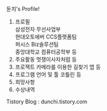 둔치's Profile!

1. 프로필  
 삼성전자 무선사업부  
 현대오토에버 CCS플랫폼팀  
 퍼시스 Biz솔루션팀  
 중앙대학교 컴퓨터공학부 등
2. 주요활동
 멋쟁이사자처럼 등
3. 프로젝트
 카메라를 이용한 길찾기 앱 등
4. 프로그램 언어 및 툴
 코틀린 등
5. 희망사항
6. 수상내역

Tistory Blog : dunchi.tistory.com
